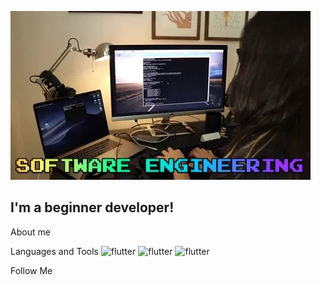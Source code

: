 ![Header](https://github.com/XenixFSociety/XenixFSociety/blob/main/assets/giphy.webp)

## I'm a beginner developer! 

About me

Languages and Tools
![flutter](https://img.shields.io/badge/-Python-black?style=for-the-badge&logo=python&logocolor=pink)
![flutter](https://img.shields.io/badge/-C-black?style=for-the-badge&logo=c&logocolor=pink)
![flutter](https://img.shields.io/badge/-Sql-black?style=for-the-badge&logo=mysql&logocolor=pink)

Follow Me